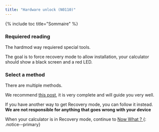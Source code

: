 ```yaml
---
title: "Hardware unlock (N0110)"
---
```


{% include toc title="Sommaire" %}

### Requiered reading

The hardmod way requiered special tools.

The goal is to force recovery mode to allow installation, your calculator should show a black screen and a red LED.

### Select a method

There are multiple methods.

We recommend [this post](https://tiplanet.org/forum/viewtopic.php?f=113&t=25191&p=263495), it is very complete and will guide you very well.

If you have another way to get Recovery mode, you can follow it instead. **We are not responsible for anything that goes wrong with your device**

When your calculator is in Recovery mode, continue to [Now What ? ](n0110-now-what)
{: .notice--primary}
